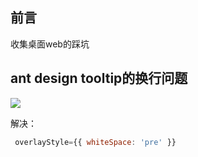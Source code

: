 ## 前言

收集桌面web的踩坑

## ant design tooltip的换行问题
![](https://cdn.jsdelivr.net/gh/chenxiaoyao6228/cloudimg@main/2023/antd-tooltip.png)

解决： 
```jsx
 overlayStyle={{ whiteSpace: 'pre' }}
```